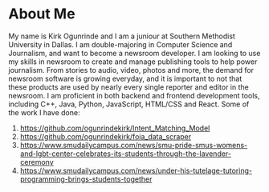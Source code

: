 # About Me
My name is Kirk Ogunrinde and I am a juniour at Southern Methodist University in Dallas. I am double-majoring in Computer Science and Journalism, and want to become a newsroom developer. I am looking to use my skills in newsroom to create and manage publishing tools to help power journalism. From stories to audio, video, photos and more, the demand for newsroom software is growing everyday, and it is important to not that these products are used by nearly every single reporter and editor in the newsroom. I am proficient in both backend and frontend development tools, including C++, Java, Python, JavaScript, HTML/CSS and React. 
Some of the work I have done:
1. https://github.com/ogunrindekirk/Intent_Matching_Model
2. https://github.com/ogunrindekirk/foia_data_scraper
3. https://www.smudailycampus.com/news/smu-pride-smus-womens-and-lgbt-center-celebrates-its-students-through-the-lavender-ceremony
4. https://www.smudailycampus.com/news/under-his-tutelage-tutoring-programming-brings-students-together
